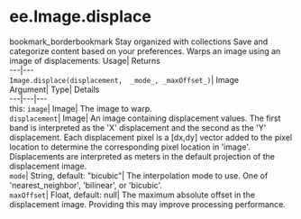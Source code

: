  
#  ee.Image.displace 
bookmark_borderbookmark Stay organized with collections  Save and categorize content based on your preferences. 
Warps an image using an image of displacements. 
Usage| Returns  
---|---  
`Image.displace(displacement,  _mode_, _maxOffset_)`| Image  
Argument| Type| Details  
---|---|---  
this: `image`| Image| The image to warp.  
`displacement`| Image| An image containing displacement values. The first band is interpreted as the 'X' displacement and the second as the 'Y' displacement. Each displacement pixel is a [dx,dy] vector added to the pixel location to determine the corresponding pixel location in 'image'. Displacements are interpreted as meters in the default projection of the displacement image.  
`mode`| String, default: "bicubic"| The interpolation mode to use. One of 'nearest_neighbor', 'bilinear', or 'bicubic'.  
`maxOffset`| Float, default: null| The maximum absolute offset in the displacement image. Providing this may improve processing performance.  
